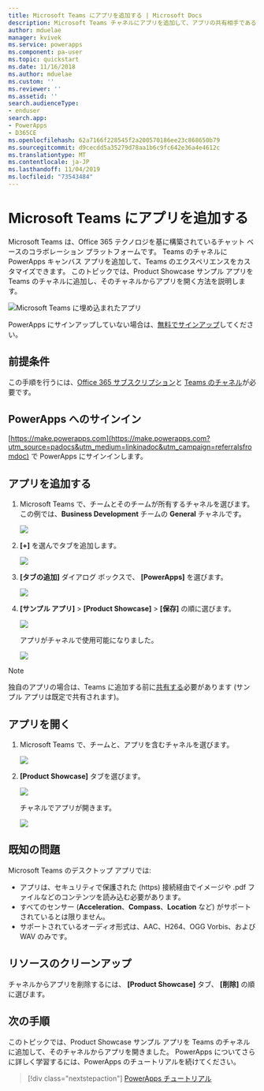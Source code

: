 ```yaml
---
title: Microsoft Teams にアプリを追加する | Microsoft Docs
description: Microsoft Teams チャネルにアプリを追加して、アプリの共有相手であるユーザーがそのチャネルでアプリを開くことができるようにする方法について説明します。
author: mduelae
manager: kvivek
ms.service: powerapps
ms.component: pa-user
ms.topic: quickstart
ms.date: 11/16/2018
ms.author: mduelae
ms.custom: ''
ms.reviewer: ''
ms.assetid: ''
search.audienceType:
- enduser
search.app:
- PowerApps
- D365CE
ms.openlocfilehash: 62a7166f228545f2a200570186ee23c868650b79
ms.sourcegitcommit: d9cecdd5a35279d78aa1b6c9fc642e36a4e4612c
ms.translationtype: MT
ms.contentlocale: ja-JP
ms.lasthandoff: 11/04/2019
ms.locfileid: "73543484"
---
```

# <a name="add-an-app-to-microsoft-teams"></a>Microsoft Teams にアプリを追加する

Microsoft Teams は、Office 365 テクノロジを基に構築されているチャット ベースのコラボレーション プラットフォームです。 Teams のチャネルに PowerApps キャンバス アプリを追加して、Teams のエクスペリエンスをカスタマイズできます。 このトピックでは、Product Showcase サンプル アプリを Teams のチャネルに追加し、そのチャネルからアプリを開く方法を説明します。 

![Microsoft Teams に埋め込まれたアプリ](./media/open-app-embedded-in-teams/embedded-app.png)

PowerApps にサインアップしていない場合は、[無料でサインアップ](https://make.powerapps.com/signup?redirect=marketing&email=)してください。

## <a name="prerequisites"></a>前提条件

この手順を行うには、[Office 365 サブスクリプション](https://signup.microsoft.com/Signup?OfferId=467eab54-127b-42d3-b046-3844b860bebf&dl=O365_BUSINESS_PREMIUM&ali=1)と [Teams のチャネル](https://www.youtube.com/watch?v=he2f1quaR7M)が必要です。

## <a name="sign-in-to-powerapps"></a>PowerApps へのサインイン

[https://make.powerapps.com](https://make.powerapps.com?utm_source=padocs&utm_medium=linkinadoc&utm_campaign=referralsfromdoc) で PowerApps にサインインします。

## <a name="add-an-app"></a>アプリを追加する

1. Microsoft Teams で、チームとそのチームが所有するチャネルを選びます。 この例では、**Business Development** チームの **General** チャネルです。

    ![](./media/open-app-embedded-in-teams/teams-select-channel.png)

2. **[+]** を選んでタブを追加します。

    ![](./media/open-app-embedded-in-teams/teams-add-tab.png)

3. **[タブの追加]** ダイアログ ボックスで、 **[PowerApps]** を選びます。

    ![](./media/open-app-embedded-in-teams/add-a-tab.png)

4. **[サンプル アプリ]**  >  **[Product Showcase]**  >  **[保存]** の順に選びます。

    ![](./media/open-app-embedded-in-teams/select-an-app.png)

    アプリがチャネルで使用可能になりました。

    ![](./media/open-app-embedded-in-teams/app-in-channel.png)

> [!NOTE]
> 独自のアプリの場合は、Teams に追加する前に[共有する](../maker/canvas-apps/share-app.md)必要があります (サンプル アプリは既定で共有されます)。

## <a name="open-an-app"></a>アプリを開く

1. Microsoft Teams で、チームと、アプリを含むチャネルを選びます。

    ![](./media/open-app-embedded-in-teams/teams-select-channel.png)

2. **[Product Showcase]** タブを選びます。

    ![](./media/open-app-embedded-in-teams/open-tab.png)

    チャネルでアプリが開きます。

    ![](./media/open-app-embedded-in-teams/app-in-channel.png)

## <a name="known-issues"></a>既知の問題

Microsoft Teams のデスクトップ アプリでは:

* アプリは、セキュリティで保護された (https) 接続経由でイメージや .pdf ファイルなどのコンテンツを読み込む必要があります。
* すべてのセンサー (**Acceleration**、**Compass**、**Location** など) がサポートされているとは限りません。
* サポートされているオーディオ形式は、AAC、H264、OGG Vorbis、および WAV のみです。

## <a name="clean-up-resources"></a>リソースのクリーンアップ

チャネルからアプリを削除するには、 **[Product Showcase]** タブ、 **[削除]** の順に選びます。

## <a name="next-steps"></a>次の手順

このトピックでは、Product Showcase サンプル アプリを Teams のチャネルに追加して、そのチャネルからアプリを開きました。 PowerApps についてさらに詳しく学習するには、PowerApps のチュートリアルを続けてください。

> [!div class="nextstepaction"]
> [PowerApps チュートリアル](../maker/canvas-apps/get-started-create-from-blank.md)
